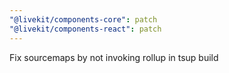 ```yaml
---
"@livekit/components-core": patch
"@livekit/components-react": patch
---
```


Fix sourcemaps by not invoking rollup in tsup build
